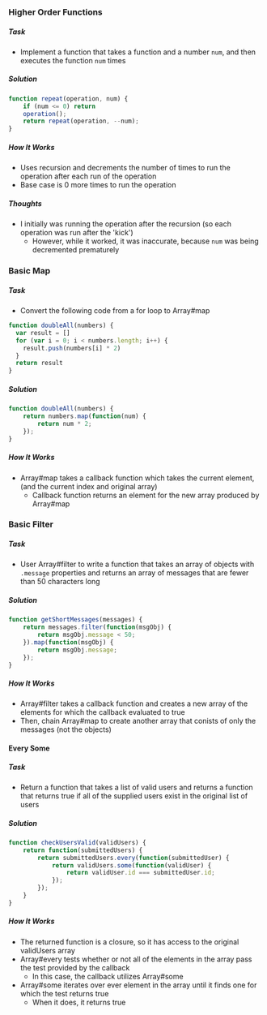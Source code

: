 ### Higher Order Functions
##### Task
  - Implement a function that takes a function and a number `num`, and then executes the function `num` times
##### Solution
```javascript
function repeat(operation, num) {
	if (num <= 0) return
	operation();
	return repeat(operation, --num);
}
```
##### How It Works
  - Uses recursion and decrements the number of times to run the operation after each run of the operation
  - Base case is 0 more times to run the operation
##### Thoughts
  - I initially was running the operation after the recursion (so each operation was run after the 'kick')
    - However, while it worked, it was inaccurate, because `num` was being decremented prematurely

### Basic Map
##### Task
  - Convert the following code from a for loop to Array#map
```javascript
function doubleAll(numbers) {
  var result = []
  for (var i = 0; i < numbers.length; i++) {
    result.push(numbers[i] * 2)
  }
  return result
}
```
##### Solution
```javascript
function doubleAll(numbers) {
	return numbers.map(function(num) {
		return num * 2;
	});
}
```
##### How It Works
  - Array#map takes a callback function which takes the current element, (and the current index and original array) 
    - Callback function returns an element for the new array produced by Array#map

### Basic Filter
##### Task
  - User Array#filter to write a function that takes an array of objects with `.message` properties and returns an array of messages that are fewer than 50 characters long
##### Solution
```javascript
function getShortMessages(messages) {
	return messages.filter(function(msgObj) {
		return msgObj.message < 50;
	}).map(function(msgObj) {
		return msgObj.message;
	});
}
```
##### How It Works
  - Array#filter takes a callback function and creates a new array of the elements for which the callback evaluated to true
  - Then, chain Array#map to create another array that conists of only the messages (not the objects)

#### Every Some
##### Task
  - Return a function that takes a list of valid users and returns a function that returns true if all of the supplied users exist in the original list of users
##### Solution
```javascript
function checkUsersValid(validUsers) {
	return function(submittedUsers) {
		return submittedUsers.every(function(submittedUser) {
			return validUsers.some(function(validUser) {
				return validUser.id === submittedUser.id;
			});
		});
	}
}
```
##### How It Works
  - The returned function is a closure, so it has access to the original validUsers array
  - Array#every tests whether or not all of the elements in the array pass the test provided by the callback 
    - In this case, the callback utilizes Array#some
  - Array#some iterates over ever element in the array until it finds one for which the test returns true
    - When it does, it returns true